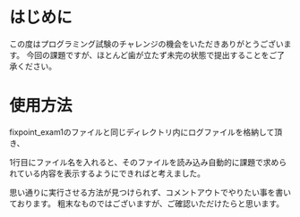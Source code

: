 # はじめに
この度はプログラミング試験のチャレンジの機会をいただきありがとうございます。
今回の課題ですが、ほとんど歯が立たず未完の状態で提出することをご了承ください。

# 使用方法
fixpoint_exam1のファイルと同じディレクトリ内にログファイルを格納して頂き、

1行目にファイル名を入れると、そのファイルを読み込み自動的に課題で求められている内容を表示するようにできればと考えました。


思い通りに実行させる方法が見つけられず、コメントアウトでやりたい事を書いております。
粗末なものではございますが、ご確認いただけたらと思います。
